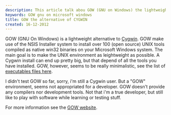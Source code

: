 ```yaml
---
description: This article talk abou GOW (GNU on Windows) the lightweight alternative to Cygwin.
keywords: GOW gnu on microsoft windows
title: GOW the alternative of CYGWIN
created: 16-12-2012
---
```


GOW (GNU On Windows) is a lightweight alternative to
[Cygwin](http://www.cygwin.com). GOW make use of the NSIS Installer
system to install over 100 (open source) UNIX tools compiled as native
win32 binaries on your Microsoft Windows system. The main goal is to
make the UNIX environment as leightweight as possible. A Cygwin install
can end up pretty big, but that depend of all the tools you have
installed. GOW, however, seems to be really minimalistic, see the list
of [executables files here](https://github.com/bmatzelle/gow/wiki/executables_list).

I didn\'t test GOW so far, sorry, i\'m still a Cygwin user. But a
\"GOW\" environment, seems not appropriated for a developer. GOW
doesn\'t provide any compilers nor development tools. Not that i\'m a
true developer, but still like to play with software while learning or
testing stuff.

For more information see the [GOW website](https://github.com/bmatzelle/gow/wiki).
